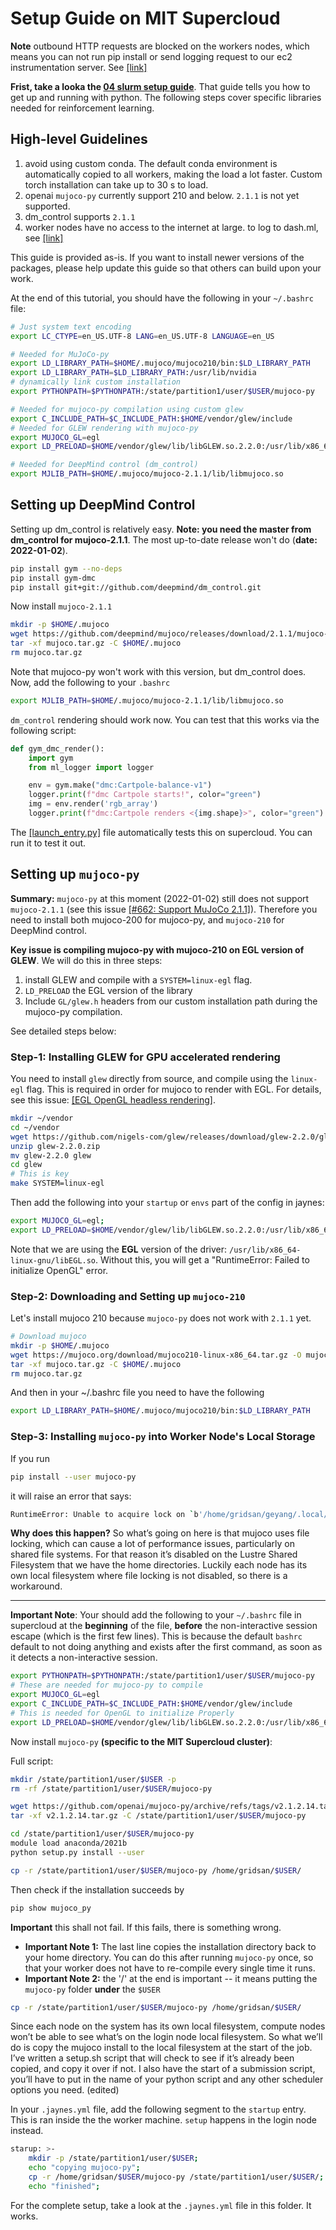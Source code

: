 # Setup Guide on MIT Supercloud

**Note** outbound HTTP requests are blocked on the workers nodes, which means you can not run pip install or send logging request to our ec2 instrumentation server. See [[link]](proxy_setup.md)

**Frist, take a looka the [04 slurm setup guide](../04_slurm_configuration/README.md)**. That guide tells you how to get up and running with python. The following steps cover specific libraries needed for reinforcement learning.



## High-level Guidelines

1. avoid using custom conda. The default conda environment is automatically copied to all workers, making the load a lot faster. Custom torch installation can take up to 30 s to load.
2. openai `mujoco-py` currently support 210 and below. `2.1.1` is not yet supported.
3. dm_control supports `2.1.1`
4. worker nodes have no access to the internet at large. to log to dash.ml, see [[link]](proxy_setup.md)

This guide is provided as-is. If you want to install newer versions of the packages, please help update this guide so that others can build upon your work.

At the end of this tutorial, you should have the following in your `~/.bashrc` file:

```bash
# Just system text encoding
export LC_CTYPE=en_US.UTF-8 LANG=en_US.UTF-8 LANGUAGE=en_US

# Needed for MuJoCo-py
export LD_LIBRARY_PATH=$HOME/.mujoco/mujoco210/bin:$LD_LIBRARY_PATH
export LD_LIBRARY_PATH=$LD_LIBRARY_PATH:/usr/lib/nvidia
# dynamically link custom installation
export PYTHONPATH=$PYTHONPATH:/state/partition1/user/$USER/mujoco-py

# Needed for mujoco-py compilation using custom glew
export C_INCLUDE_PATH=$C_INCLUDE_PATH:$HOME/vendor/glew/include
# Needed for GLEW rendering with mujoco-py
export MUJOCO_GL=egl
export LD_PRELOAD=$HOME/vendor/glew/lib/libGLEW.so.2.2.0:/usr/lib/x86_64-linux-gnu/libEGL.so

# Needed for DeepMind control (dm_control)
export MJLIB_PATH=$HOME/.mujoco/mujoco-2.1.1/lib/libmujoco.so
```



## Setting up DeepMind Control

Setting up dm_control is relatively easy. **Note: you need the master from dm_control for mujoco-2.1.1**. The most up-to-date release won't do (**date: 2022-01-02**).

```bash
pip install gym --no-deps
pip install gym-dmc
pip install git+git://github.com/deepmind/dm_control.git
```

Now install `mujoco-2.1.1`

```bash
mkdir -p $HOME/.mujoco 
wget https://github.com/deepmind/mujoco/releases/download/2.1.1/mujoco-2.1.1-linux-x86_64.tar.gz -O mujoco.tar.gz
tar -xf mujoco.tar.gz -C $HOME/.mujoco
rm mujoco.tar.gz
```

Note that mujoco-py won't work with this version, but dm_control does. Now, add the following to your `.bashrc`

```bash
export MJLIB_PATH=$HOME/.mujoco/mujoco-2.1.1/lib/libmujoco.so
```

`dm_control` rendering should work now. You can test that this works via the following script:

```python
def gym_dmc_render():
    import gym
    from ml_logger import logger

    env = gym.make("dmc:Cartpole-balance-v1")
    logger.print(f"dmc Cartpole starts!", color="green")
    img = env.render('rgb_array')
    logger.print(f"dmc:Cartpole renders <{img.shape}>", color="green")
```

The [[launch_entry.py]](launch_entry.py) file automatically tests this on supercloud. You can run it to test it out.





## Setting up `mujoco-py`

**Summary:** `mujoco-py` at this moment (2022-01-02) still does not support `mujoco-2.1.1` (see this issue [[#662: Support MuJoCo 2.1.1]](https://github.com/openai/mujoco-py/issues/662)). Therefore you need to install both mujoco-200 for mujoco-py, and `mujoco-210` for DeepMind control.

**Key issue is compiling mujoco-py with mujoco-210 on EGL version of GLEW**. We will do this in three steps:

1. install GLEW and compile with a `SYSTEM=linux-egl` flag.
2. `LD_PRELOAD` the EGL version of the library
3. Include `GL/glew.h` headers from our custom installation path during the mujoco-py compilation.

See detailed steps below:

### Step-1: Installing GLEW for GPU accelerated rendering

You need to install `glew` directly from source, and compile using the `linux-egl` flag. This is required in order for mujoco to render with EGL. For details, see this issue: [[EGL OpenGL headless rendering]](https://roboti.us/forum/index.php?threads/egl-opengl-headless-rendering.3588/).

```bash
mkdir ~/vendor
cd ~/vendor
wget https://github.com/nigels-com/glew/releases/download/glew-2.2.0/glew-2.2.0.zip     
unzip glew-2.2.0.zip
mv glew-2.2.0 glew
cd glew
# This is key
make SYSTEM=linux-egl
```

Then add the following into your `startup` or `envs` part of the config in jaynes:

```bash    
export MUJOCO_GL=egl;
export LD_PRELOAD=$HOME/vendor/glew/lib/libGLEW.so.2.2.0:/usr/lib/x86_64-linux-gnu/libEGL.so;
```

Note that we are using the **EGL** version of the driver: `/usr/lib/x86_64-linux-gnu/libEGL.so`. Without this, you will get a "RuntimeError: Failed to initialize OpenGL" error.


### Step-2: Downloading and Setting up `mujoco-210`

Let's install mujoco 210 because `mujoco-py` does not work with `2.1.1` yet.

```bash
# Download mujoco
mkdir -p $HOME/.mujoco 
wget https://mujoco.org/download/mujoco210-linux-x86_64.tar.gz -O mujoco.tar.gz
tar -xf mujoco.tar.gz -C $HOME/.mujoco
rm mujoco.tar.gz
```

And then in your ~/.bashrc file you  need to have the following

```bash
export LD_LIBRARY_PATH=$HOME/.mujoco/mujoco210/bin:$LD_LIBRARY_PATH
```

### Step-3: Installing `mujoco-py` into Worker Node's Local Storage


If you run 

```bash
pip install --user mujoco-py
```

it will raise an error that says:

```bash
RuntimeError: Unable to acquire lock on `b'/home/gridsan/geyang/.local/lib/python3.8/site-packages/mujoco_py-2.1.2.14-py3.8.egg/mujoco_py/generated/mujocopy-buildlock'` due to [Errno 38] Function not implemented
```

**Why does this happen?** So what’s going on here is that mujoco uses file locking, which can cause a lot of performance issues, particularly on shared file systems. For that reason it’s disabled on the Lustre Shared Filesystem that we have the home directories. Luckily each node has its own local filesystem where file locking is not disabled, so there is a workaround. 

---

**Important Note**: 
Your should add the following to your `~/.bashrc` file in supercloud at the **beginning** of the file, **before** the non-interactive session escape (which is the first few lines). This is because the default `bashrc` default to not doing anything and exists after the first command, as soon as it detects a non-interactive session.
```bash
export PYTHONPATH=$PYTHONPATH:/state/partition1/user/$USER/mujoco-py
# These are needed for mujoco-py to compile
export MUJOCO_GL=egl
export C_INCLUDE_PATH=$C_INCLUDE_PATH:$HOME/vendor/glew/include
# This is needed for OpenGL to initialize Properly
export LD_PRELOAD=$HOME/vendor/glew/lib/libGLEW.so.2.2.0:/usr/lib/x86_64-linux-gnu/libEGL.so
```
   
Now install `mujoco-py` **(specific to the MIT Supercloud cluster)**:

   
Full script:

```bash
mkdir /state/partition1/user/$USER -p
rm -rf /state/partition1/user/$USER/mujoco-py

wget https://github.com/openai/mujoco-py/archive/refs/tags/v2.1.2.14.tar.gz
tar -xf v2.1.2.14.tar.gz -C /state/partition1/user/$USER/mujoco-py

cd /state/partition1/user/$USER/mujoco-py
module load anaconda/2021b
python setup.py install --user

cp -r /state/partition1/user/$USER/mujoco-py /home/gridsan/$USER/
```
   
Then check if the installation succeeds by 

```bash
pip show mujoco_py
```
**Important** this shall not fail. If this fails, there is something wrong.

- **Important Note 1:** The last line copies the installation directory back to your home directory. You can do this after running `mujoco-py` once, so that your worker does not have to re-compile every single time it runs.
- **Important Note 2:** the '/' at the end is important -- it means putting the `mujoco-py` folder **under** the `$USER` 

```bash
cp -r /state/partition1/user/$USER/mujoco-py /home/gridsan/$USER/
```

Since each node on the system has its own local filesystem, compute nodes won’t be able to see what’s on the login node local filesystem. So what we’ll do is copy the mujoco install to the local filesystem at the start of the job. I’ve written a setup.sh script that will check to see if it’s already been copied, and copy it over if not. I also have the start of a submission script, you’ll have to put in the name of your python script and any other scheduler options you need. (edited)


In your `.jaynes.yml` file, add the following segment to the `startup` entry. This is ran inside the the worker machine. `setup` happens in the login node instead.

```bash
starup: >-
    mkdir -p /state/partition1/user/$USER;
    echo "copying mujoco-py";
    cp -r /home/gridsan/$USER/mujoco-py /state/partition1/user/$USER/;
    echo "finished";
```

For the complete setup, take a look at the `.jaynes.yml` file in this folder. It works.

